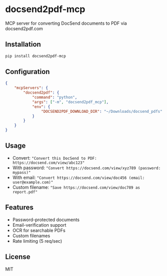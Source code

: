 # docsend2pdf-mcp

MCP server for converting DocSend documents to PDF via docsend2pdf.com

## Installation

```bash
pip install docsend2pdf-mcp
```

## Configuration

```json
{
    "mcpServers": {
        "docsend2pdf": {
            "command": "python",
            "args": ["-m", "docsend2pdf_mcp"],
            "env": {
                "DOCSEND2PDF_DOWNLOAD_DIR": "~/Downloads/docsend_pdfs"
            }
        }
    }
}
```

## Usage

- Convert: `"Convert this DocSend to PDF: https://docsend.com/view/abc123"`
- With password: `"Convert https://docsend.com/view/xyz789 (password: mypass)"`
- With email: `"Convert https://docsend.com/view/doc456 (email: user@example.com)"`
- Custom filename: `"Save https://docsend.com/view/doc789 as report.pdf"`

## Features

- Password-protected documents
- Email-verification support
- OCR for searchable PDFs
- Custom filenames
- Rate limiting (5 req/sec)

## License

MIT
